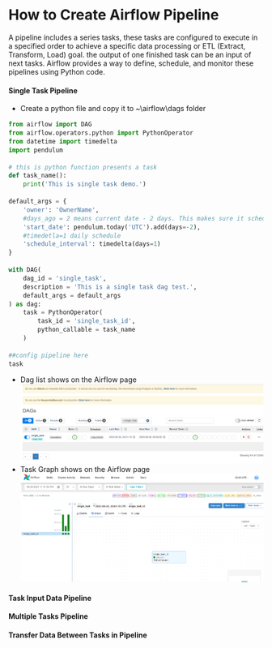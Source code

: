 # How to Create Airflow Pipeline
A pipeline includes a series tasks, these tasks are configured to execute in a specified order to achieve a specific data processing or ETL (Extract, Transform, Load) goal. the output of one finished task can be an input of next tasks. Airflow provides a way to define, schedule, and monitor these pipelines using Python code.
#### Single Task Pipeline
* Create a python file and copy it to ~\airflow\dags folder
```python
from airflow import DAG
from airflow.operators.python import PythonOperator
from datetime import timedelta
import pendulum

# this is python function presents a task
def task_name():
    print('This is single task demo.')
    
default_args = {
    'owner': 'OwnerName',
    #days_ago = 2 means current date - 2 days. This makes sure it schedule correctly to current day
    'start_date': pendulum.today('UTC').add(days=-2),
    #timedetla=1 daily schedule
    'schedule_interval': timedelta(days=1)
}

with DAG(
    dag_id = 'single_task',
    description = 'This is a single task dag test.',
    default_args = default_args
) as dag:
    task = PythonOperator(
        task_id = 'single_task_id',
        python_callable = task_name
    )

##config pipeline here
task
```
* Dag list shows on the Airflow page
![Dags](/assets/images/single_task_dag.png)
* Task Graph shows on the Airflow page
![Dags](/assets/images/single_task.png)
#### Task Input Data Pipeline

#### Multiple Tasks Pipeline

#### Transfer Data Between Tasks in Pipeline

